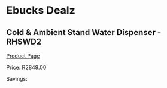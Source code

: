 
# Ebucks Dealz
## Cold & Ambient Stand Water Dispenser - RHSWD2
[Product Page](https://www.ebucks.com/web/shop/productSelected.do?prodId=1214572637&catId=704988430)

Price: R2849.00

Savings: 


	